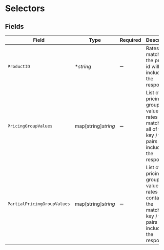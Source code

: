 # Selectors


## Fields

| Field                                                                                                                    | Type                                                                                                                     | Required                                                                                                                 | Description                                                                                                              |
| ------------------------------------------------------------------------------------------------------------------------ | ------------------------------------------------------------------------------------------------------------------------ | ------------------------------------------------------------------------------------------------------------------------ | ------------------------------------------------------------------------------------------------------------------------ |
| `ProductID`                                                                                                              | **string*                                                                                                                | :heavy_minus_sign:                                                                                                       | Rates matching the product id will be included in the response.                                                          |
| `PricingGroupValues`                                                                                                     | map[string]*string*                                                                                                      | :heavy_minus_sign:                                                                                                       | List of pricing group key value pairs, rates matching all of the key / value pairs will be included in the response.     |
| `PartialPricingGroupValues`                                                                                              | map[string]*string*                                                                                                      | :heavy_minus_sign:                                                                                                       | List of pricing group key value pairs, rates containing the matching key / value pairs will be included in the response. |